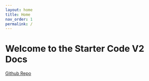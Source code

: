 ```yaml
---
layout: home
title: Home
nav_order: 1
permalink: /
---
```


# Welcome to the Starter Code V2 Docs

[Github Repo](https://github.com/uwblueprint/starter-code-v2)
